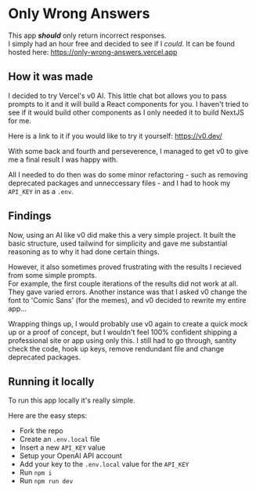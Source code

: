# Only Wrong Answers

This app ***should*** only return incorrect responses.\
I simply had an hour free and decided to see if I *could*.
It can be found hosted here:
https://only-wrong-answers.vercel.app

## How it was made

I decided to try Vercel's v0 AI. This little chat bot allows you to pass prompts to it and it will build a React components for you. I haven't tried to see if it would build other components as I only needed it to build NextJS for me. 

Here is a link to it if you would like to try it yourself:
https://v0.dev/

With some back and fourth and perseverence, I managed to get v0 to give me a final result I was happy with.

All I needed to do then was do some minor refactoring - such as removing deprecated packages and unneccessary files - and I had to hook my `API_KEY` in as a `.env`.

## Findings

Now, using an AI like v0 did make this a very simple project. It built the basic structure, used tailwind for simplicity and gave me substantial reasoning as to why it had done certain things.

However, it also sometimes proved frustrating with the results I recieved from some simple prompts.\
For example, the first couple iterations of the results did not work at all. They gave varied errors. Another instance was that I asked v0 change the font to 'Comic Sans' (for the memes), and v0 decided to rewrite my entire app...

Wrapping things up, I would probably use v0 again to create a quick mock up or a proof of concept, but I wouldn't feel 100% confident shipping a professional site or app using only this. I still had to go through, santity check the code, hook up keys, remove rendundant file and change deprecated packages. 

## Running it locally

To run this app locally it's really simple.

Here are the easy steps: 
- Fork the repo
- Create an `.env.local` file
- Insert a new `API_KEY` value
- Setup your OpenAI API account
- Add your key to the `.env.local` value for the `API_KEY`
- Run `npm i`
- Run `npm run dev`